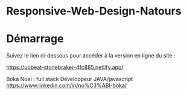 # Responsive-Web-Design-Natours

# Démarrage
Suivez le lien ci-dessous pour accéder à la version en ligne du site :

https://upbeat-stonebraker-4fc885.netlify.app/

Boka Noel : full stack Développeur JAVA/javascript https://www.linkedin.com/in/no%C3%ABl-boka/
